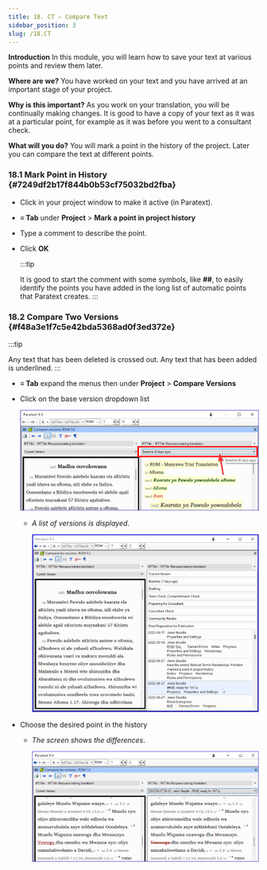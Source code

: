 ```yaml
---
title: 18. CT – Compare Text
sidebar_position: 3
slug: /18.CT
---
```




**Introduction**
In this module, you will learn how to save your text at various points and review them later.


**Where are we?**
You have worked on your text and you have arrived at an important stage of your project.


**Why is this important?**
As you work on your translation, you will be continually making changes. It is good to have a copy of your text as it was at a particular point, for example as it was before you went to a consultant check.


**What will you do?**
You will mark a point in the history of the project. Later you can compare the text at different points.


### 18.1 Mark Point in History {#7249df2b17f844b0b53cf75032bd2fba}

- Click in your project window to make it active (in Paratext).
- **≡ Tab** under **Project** &gt; **Mark a point in project history**
- Type a comment to describe the point.
- Click **OK**

	:::tip


	It is good to start the comment with some symbols, like **##**, to easily identify the points you have added in the long list of automatic points that Paratext creates. :::


### 18.2 Compare Two Versions {#f48a3e1f7c5e42bda5368ad0f3ed372e}


:::tip


Any text that has been deleted is crossed out. Any text that has been added is underlined. :::

- **≡ Tab** expand the menus then under **Project** &gt; **Compare Versions**
- Click on the base version dropdown list

	![](/notion_imgs/9214547.png)

	- _A list of versions is displayed_.

		![](/notion_imgs/1950342118.png)

- Choose the desired point in the history
	- _The screen shows the differences_.

		![](/notion_imgs/621740961.png)

